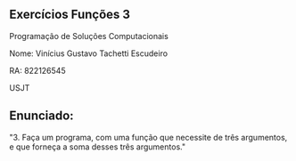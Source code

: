 ## Exercícios Funções 3


Programação de Soluções Computacionais


Nome: Vinícius Gustavo Tachetti Escudeiro


RA: 822126545


USJT

## Enunciado:


"3. Faça um programa, com uma função que necessite de três argumentos, e que forneça a soma desses três argumentos."